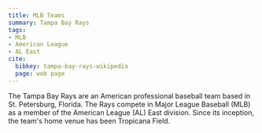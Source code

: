 ```yaml
---
title: MLB Teams
summary: Tampa Bay Rays
tags:
- MLB
- American League
- AL East
cite:
  bibkey: tampa-bay-rays-wikipedia
  page: web page
---
```

The Tampa Bay Rays are an American professional baseball team based in St. Petersburg,
Florida. The Rays compete in Major League Baseball (MLB) as a member of the American
League (AL) East division. Since its inception, the team's home venue has been Tropicana
Field.
